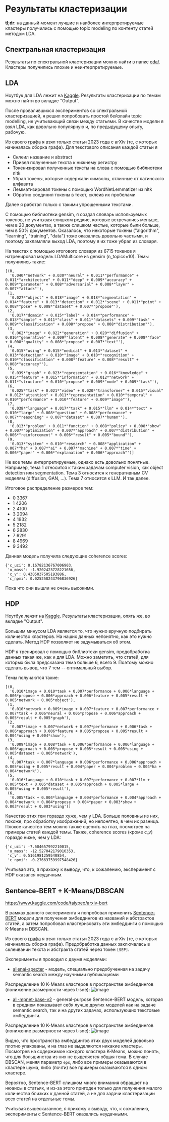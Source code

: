 # Результаты кластеризации

**tl;dr**: на данный момент лучшие и наиболее интерпретируемые кластеры получились с помощью topic modeling по контенту статей
методом LDA.

## Спектральная кластеризация
Результаты по спектральной кластеризации можно найти в папке [eda/](https://github.com/taiypeo/mlds-project/tree/main/eda).
Кластеры получились плохие и неинтерпретируемые.

## LDA
Ноутбук для LDA лежит на [Kaggle](https://www.kaggle.com/code/taiypeo/arxiv-lda/notebook). Результаты кластеризации по темам
можно найти во вкладке "Output".

После провалившихся экспериментов со спектральной кластеризацией, я решил попробовать простой бейзлайн topic modelling, не учитывающий
связи между статьями. В качестве модели я взял LDA, как довольно популярную и, по предыдущему опыту, рабочую.

Из своего [графа](https://github.com/taiypeo/mlds-project/tree/main/data) я взял только статьи 2023 года с arXiv (те, с которых начиналась сборка графа).
Для текстового описания каждой статьи я
- Склеил название и abstract
- Привел полученные текста к нижнему регистру
- Токенизировал полученные тексты на слова с помощью библиотеки nltk
- Убрал токены, которые содержали символы, отличные от латинского алфавита
- Лемматизировал токены с помощью WordNetLemmatizer из nltk
- Обратно соединил токены в текст, склеив их пробелами

Далее я работал только с такими упрощенными текстами.

С помощью библиотеки gensim, я создал словарь используемых токенов, не учитывая слишком редкие, которые встречались меньше, чем в 20 документах,
а также слишком частые, которые были больше, чем в 50% документов. Оказалось, что некоторые токены ("algorithm", "learning", "training", "data")
тоже оказались довольно частыми, и поэтому захламляли выход LDA, поэтому я их тоже убрал из словаря.

На текстах с помощью итогового словаря из 6715 токенов я натренировал модель LDAMulticore из gensim (n_topics=10). Темы получились такие:
```
[(0,
  '0.040*"network" + 0.030*"neural" + 0.011*"performance" + 0.011*"architecture" + 0.011*"deep" + 0.009*"accuracy" + 0.009*"parameter" + 0.008*"adversarial" + 0.008*"layer" + 0.007*"attack"'),
 (1,
  '0.027*"object" + 0.018*"image" + 0.018*"segmentation" + 0.014*"feature" + 0.013*"detection" + 0.012*"scene" + 0.011*"point" + 0.008*"pose" + 0.008*"dataset" + 0.007*"propose"'),
 (2,
  '0.017*"domain" + 0.015*"label" + 0.014*"performance" + 0.013*"sample" + 0.011*"class" + 0.011*"datasets" + 0.009*"task" + 0.009*"classification" + 0.008*"propose" + 0.008*"distribution"'),
 (3,
  '0.062*"image" + 0.022*"generation" + 0.020*"diffusion" + 0.016*"generative" + 0.009*"latent" + 0.008*"generate" + 0.008*"face" + 0.008*"quality" + 0.008*"propose" + 0.007*"text"'),
 (4,
  '0.015*"using" + 0.015*"medical" + 0.013*"dataset" + 0.013*"detection" + 0.010*"image" + 0.010*"recognition" + 0.010*"classification" + 0.008*"feature" + 0.008*"result" + 0.008*"accuracy"'),
 (5,
  '0.039*"graph" + 0.023*"representation" + 0.016*"knowledge" + 0.015*"feature" + 0.015*"information" + 0.012*"network" + 0.011*"structure" + 0.010*"propose" + 0.009*"node" + 0.009*"task"'),
 (6,
  '0.025*"task" + 0.021*"video" + 0.020*"transformer" + 0.015*"visual" + 0.012*"attention" + 0.011*"representation" + 0.010*"temporal" + 0.010*"performance" + 0.010*"feature" + 0.009*"image"'),
 (7,
  '0.038*"language" + 0.017*"task" + 0.015*"llm" + 0.014*"text" + 0.010*"large" + 0.008*"question" + 0.008*"performance" + 0.007*"reasoning" + 0.007*"dataset" + 0.007*"human"'),
 (8,
  '0.013*"problem" + 0.011*"function" + 0.008*"policy" + 0.008*"show" + 0.007*"optimization" + 0.007*"approach" + 0.007*"distribution" + 0.006*"reinforcement" + 0.006*"result" + 0.005*"bound"'),
 (9,
  '0.013*"system" + 0.010*"research" + 0.008*"application" + 0.007*"ha" + 0.007*"ai" + 0.007*"machine" + 0.007*"time" + 0.006*"paper" + 0.006*"explanation" + 0.006*"approach"')]
```

Не все темы интерпретируемые, однако есть довольно понятные. Например, тема 1 относится к таким задачам computer vision, как object detection или segmentation. Тема 3 относится к генеративным CV моделям (diffusion, GAN, ...).
Тема 7 относится к LLM. И так далее.

Итоговое распределение размеров тем:
- 0    3367
- 1    4206
- 2    4100
- 3    2094
- 4    1932
- 5    2182
- 6    2830
- 7    6291
- 8    4969
- 9    3492

Данная модель получила следующие coherence scores:
```
{'c_uci': 0.16782136767006903,
 'u_mass': -1.9202423728221656,
 'c_v': 0.4305037505193886,
 'c_npmi': 0.025258243796836926}
```

Пока что они вышли не очень высокими.

## HDP
Ноутбук лежит на [Kaggle](https://www.kaggle.com/code/taiypeo/arxiv-hdp). Результаты кластеризации, опять же, во вкладке "Output".

Большим минусом LDA является то, что нужно вручную подбирать количество кластеров. На наших данных непонятно, как это нужно сделать. Метод HDP позволяет не задумываться об этом.

HDP я тренировал с помощью библиотеки gensim, предобработка данных такая же, как и для LDA. Можно заметить, что статей, для которых была предсказана тема больше 6, всего 9. Поэтому
можно сделать вывод, что 7 тем -- оптимальный выбор.

Темы получаются такие:
```
[(0,
  '0.010*image + 0.010*task + 0.007*performance + 0.006*language + 0.006*propose + 0.006*approach + 0.006*feature + 0.005*result + 0.005*network + 0.005*object'),
 (1,
  '0.010*network + 0.009*image + 0.007*feature + 0.007*performance + 0.007*task + 0.006*neural + 0.006*propose + 0.006*approach + 0.005*result + 0.005*graph'),
 (2,
  '0.007*image + 0.007*network + 0.007*performance + 0.006*task + 0.006*approach + 0.006*feature + 0.005*propose + 0.005*result + 0.004*using + 0.004*show'),
 (3,
  '0.009*image + 0.008*task + 0.006*performance + 0.006*language + 0.006*approach + 0.005*propose + 0.005*result + 0.005*using + 0.005*dataset + 0.005*network'),
 (4,
  '0.007*task + 0.007*language + 0.006*performance + 0.006*approach + 0.005*using + 0.005*result + 0.004*paper + 0.004*problem + 0.004*ha + 0.004*network'),
 (5,
  '0.016*language + 0.010*task + 0.007*performance + 0.007*llm + 0.005*text + 0.005*dataset + 0.005*approach + 0.005*large + 0.005*using + 0.005*result'),
 (6,
  '0.005*task + 0.004*language + 0.004*performance + 0.004*approach + 0.004*network + 0.004*propose + 0.004*paper + 0.003*show + 0.003*result + 0.003*using')]
```

Качество этих тем гораздо хуже, чем у LDA. Больше половины из них, похоже, про обработку изображений, но непонятно, в чем их разница. Плохое качество тем можно также оценить на глаз,
посмотрев на примеры статей каждой темы. Также, coherence scores (кроме c_v) гораздо ниже, чем у LDA:
```
{'c_uci': -7.684657992210015,
 'u_mass': -12.527042179010353,
 'c_v': 0.5161981259540854,
 'c_npmi': -0.27663759997548426}
```

Учитывая это, я прихожу к выводу, что, к сожалению, эксперимент с HDP оказался неудачным.

## Sentence-BERT + K-Means/DBSCAN

https://www.kaggle.com/code/taiypeo/arxiv-bert

В рамках данного эксперимента я попробовал применить [Sentence-BERT](https://www.sbert.net/) модели для получения эмбеддингов из названий и абстрактов статей, а затем попробовал кластеризовать эти эмбеддинги с помощью K-Means и DBSCAN.

Из своего [графа](https://github.com/taiypeo/mlds-project/tree/main/data) я взял только статьи 2023 года с arXiv (те, с которых начиналась сборка графа). Предобработка данных заключалась в склеивании текста и абстракта статей через токен `[SEP]`.

Эксперименты я проводил с двумя моделями:
- [allenai-specter](https://www.sbert.net/docs/pretrained_models.html#scientific-publications) - модель, специально предобученная на задачу semantic search между научными публикациями

Распределение 10 K-Means кластеров в пространстве эмбеддингов (понижение размерности через t-sne):
![image](https://github.com/taiypeo/mlds-project/assets/4065977/b8381c85-9d88-414f-bc7e-e0dbd961c1ee)

- [all-mpnet-base-v2](https://www.sbert.net/docs/pretrained_models.html#model-overview) - general-purpose Sentence-BERT модель, которая в среднем показывает себя лучше других моделей как на задаче semantic search, так и на других задачах, использующих текстовые эмбеддинги.

Распределение 10 K-Means кластеров в пространстве эмбеддингов (понижение размерности через t-sne):
![image](https://github.com/taiypeo/mlds-project/assets/4065977/580755e1-4a28-4406-a8b0-853676fd31b8)

Видно, что пространства эмбеддингов этих двух моделей довольно плотно упакованы, и на глаз не выделяются никакие кластеры. Посмотрев на содержимое каждого кластера K-Means, можно понять, что для большинства из них не выделяется общая тема. В случае DBSCAN, меняя параметр `eps`, либо все примеры оказываются в кластере шума, либо (почти) все примеры оказываются в одном кластере.

Вероятно, Sentence-BERT слишком много внимания обращает на нюансы в статьях, и из-за этого пригоден только для получения малого количества близких к данной статей, а не для задачи кластеризации всех статей на отдельные темы.

Учитывая вышесказанное, я прихожу к выводу, что, к сожалению, эксперименты с Sentence-BERT оказались неудачными.
